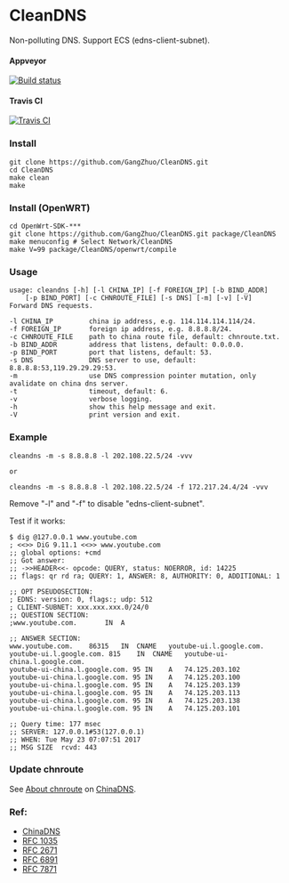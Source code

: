 # CleanDNS

Non-polluting DNS. Support ECS (edns-client-subnet).

#### Appveyor

  [![Build status](https://ci.appveyor.com/api/projects/status/v7bvx6hp4b3vedx1?svg=true)](https://ci.appveyor.com/project/GangZhuo/cleandns)

#### Travis CI

  [![Travis CI](https://travis-ci.org/GangZhuo/CleanDNS.svg?branch=master)](https://travis-ci.org/GangZhuo/CleanDNS)

### Install

    git clone https://github.com/GangZhuo/CleanDNS.git
    cd CleanDNS
    make clean
    make

### Install (OpenWRT)

    cd OpenWrt-SDK-***
    git clone https://github.com/GangZhuo/CleanDNS.git package/CleanDNS
    make menuconfig # Select Network/CleanDNS
    make V=99 package/CleanDNS/openwrt/compile

	
### Usage
    usage: cleandns [-h] [-l CHINA_IP] [-f FOREIGN_IP] [-b BIND_ADDR]
        [-p BIND_PORT] [-c CHNROUTE_FILE] [-s DNS] [-m] [-v] [-V]
    Forward DNS requests.
    
    -l CHINA_IP         china ip address, e.g. 114.114.114.114/24.
    -f FOREIGN_IP       foreign ip address, e.g. 8.8.8.8/24.
    -c CHNROUTE_FILE    path to china route file, default: chnroute.txt.
    -b BIND_ADDR        address that listens, default: 0.0.0.0.
    -p BIND_PORT        port that listens, default: 53.
    -s DNS              DNS server to use, default: 8.8.8.8:53,119.29.29.29:53.
    -m                  use DNS compression pointer mutation, only avalidate on china dns server.
    -t                  timeout, default: 6.
    -v                  verbose logging.
    -h                  show this help message and exit.
    -V                  print version and exit.

### Example

    cleandns -m -s 8.8.8.8 -l 202.108.22.5/24 -vvv
    
    or
    
    cleandns -m -s 8.8.8.8 -l 202.108.22.5/24 -f 172.217.24.4/24 -vvv

Remove "-l" and "-f" to disable "edns-client-subnet".

Test if it works:

    $ dig @127.0.0.1 www.youtube.com
    ; <<>> DiG 9.11.1 <<>> www.youtube.com
    ;; global options: +cmd
    ;; Got answer:
    ;; ->>HEADER<<- opcode: QUERY, status: NOERROR, id: 14225
    ;; flags: qr rd ra; QUERY: 1, ANSWER: 8, AUTHORITY: 0, ADDITIONAL: 1
    
    ;; OPT PSEUDOSECTION:
    ; EDNS: version: 0, flags:; udp: 512
    ; CLIENT-SUBNET: xxx.xxx.xxx.0/24/0
    ;; QUESTION SECTION:
    ;www.youtube.com.		IN	A
    
    ;; ANSWER SECTION:
    www.youtube.com.	86315	IN	CNAME	youtube-ui.l.google.com.
    youtube-ui.l.google.com. 815	IN	CNAME	youtube-ui-china.l.google.com.
    youtube-ui-china.l.google.com. 95 IN	A	74.125.203.102
    youtube-ui-china.l.google.com. 95 IN	A	74.125.203.100
    youtube-ui-china.l.google.com. 95 IN	A	74.125.203.139
    youtube-ui-china.l.google.com. 95 IN	A	74.125.203.113
    youtube-ui-china.l.google.com. 95 IN	A	74.125.203.138
    youtube-ui-china.l.google.com. 95 IN	A	74.125.203.101

    ;; Query time: 177 msec
    ;; SERVER: 127.0.0.1#53(127.0.0.1)
    ;; WHEN: Tue May 23 07:07:51 2017
    ;; MSG SIZE  rcvd: 443

### Update chnroute

See [About chnroute] on [ChinaDNS].

### Ref:

* [ChinaDNS]
* [RFC 1035]
* [RFC 2671]
* [RFC 6891]
* [RFC 7871]
    

[ChinaDNS]:  https://github.com/shadowsocks/ChinaDNS
[About chnroute]:  https://github.com/shadowsocks/ChinaDNS#about-chnroute
[RFC 1035]:  https://www.ietf.org/rfc/rfc1035.txt	
[RFC 2671]:  https://tools.ietf.org/rfc/rfc2671.txt
[RFC 6891]:  https://tools.ietf.org/rfc/rfc6891.txt
[RFC 7871]:  https://tools.ietf.org/rfc/rfc7871.txt
